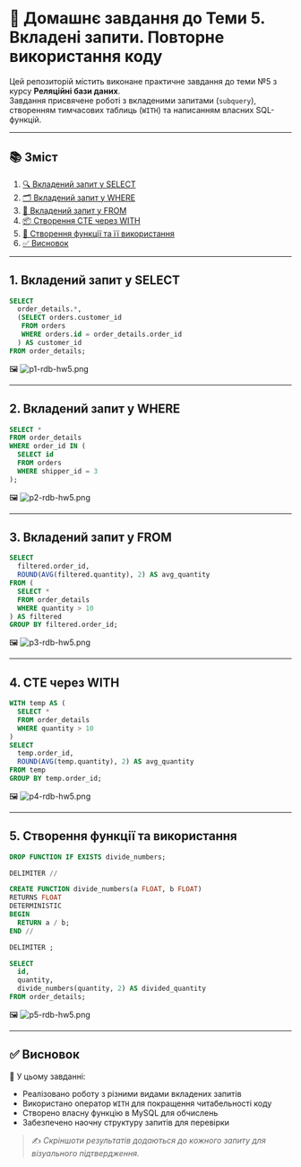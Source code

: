 # 🧩 Домашнє завдання до Теми 5. Вкладені запити. Повторне використання коду

Цей репозиторій містить виконане практичне завдання до теми №5 з курсу **Реляційні бази даних**.  
Завдання присвячене роботі з вкладеними запитами (`subquery`), створенням тимчасових таблиць (`WITH`) та написанням власних SQL-функцій.

---

## 📚 Зміст

1. [🔍 Вкладений запит у SELECT](#1-вкладений-запит-у-select)
2. [🗂️ Вкладений запит у WHERE](#2-вкладений-запит-у-where)
3. [🔄 Вкладений запит у FROM](#3-вкладений-запит-у-from)
4. [📦 Створення CTE через WITH](#4-cte-через-with)
5. [🧮 Створення функції та її використання](#5-створення-функції-та-використання)
6. [✅ Висновок](#висновок)

---

## 1. Вкладений запит у SELECT

```sql
SELECT
  order_details.*,
  (SELECT orders.customer_id
   FROM orders
   WHERE orders.id = order_details.order_id
  ) AS customer_id
FROM order_details;
```

🖼️ ![p1-rdb-hw5.png](./p1-rdb-hw5.png)

---

## 2. Вкладений запит у WHERE

```sql
SELECT *
FROM order_details
WHERE order_id IN (
  SELECT id
  FROM orders
  WHERE shipper_id = 3
);
```

🖼️ ![p2-rdb-hw5.png](./p2-rdb-hw5.png)

---

## 3. Вкладений запит у FROM

```sql
SELECT
  filtered.order_id,
  ROUND(AVG(filtered.quantity), 2) AS avg_quantity
FROM (
  SELECT *
  FROM order_details
  WHERE quantity > 10
) AS filtered
GROUP BY filtered.order_id;
```

🖼️ ![p3-rdb-hw5.png](./p3-rdb-hw5.png)

---

## 4. CTE через WITH

```sql
WITH temp AS (
  SELECT *
  FROM order_details
  WHERE quantity > 10
)
SELECT
  temp.order_id,
  ROUND(AVG(temp.quantity), 2) AS avg_quantity
FROM temp
GROUP BY temp.order_id;
```

🖼️ ![p4-rdb-hw5.png](./p4-rdb-hw5.png)

---

## 5. Створення функції та використання

```sql
DROP FUNCTION IF EXISTS divide_numbers;

DELIMITER //

CREATE FUNCTION divide_numbers(a FLOAT, b FLOAT)
RETURNS FLOAT
DETERMINISTIC
BEGIN
  RETURN a / b;
END //

DELIMITER ;

SELECT
  id,
  quantity,
  divide_numbers(quantity, 2) AS divided_quantity
FROM order_details;
```

🖼️ ![p5-rdb-hw5.png](./p5-rdb-hw5.png)

---

## ✅ Висновок

📌 У цьому завданні:

- Реалізовано роботу з різними видами вкладених запитів
- Використано оператор `WITH` для покращення читабельності коду
- Створено власну функцію в MySQL для обчислень
- Забезпечено наочну структуру запитів для перевірки

> ✍️ _Скріншоти результатів додаються до кожного запиту для візуального підтвердження._
